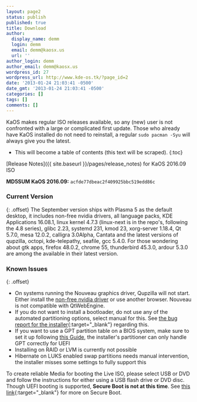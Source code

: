 ```yaml
---
layout: page2
status: publish
published: true
title: Download
author:
  display_name: demm
  login: demm
  email: demm@kaosx.us
  url: ''
author_login: demm
author_email: demm@kaosx.us
wordpress_id: 27
wordpress_url: http://www.kde-os.tk/?page_id=2
date: '2013-01-24 21:03:41 -0500'
date_gmt: '2013-01-24 21:03:41 -0500'
categories: []
tags: []
comments: []
---
```

KaOS makes regular ISO releases available, so any (new) user is not confronted with a large or complicated first update. Those who already have KaOS installed do not need to reinstall, a regular `sudo pacman -Syu` will always give you the latest.

* This will become a table of contents (this text will be scraped).
{:toc}

[Release Notes]({{ site.baseurl }}/pages/release_notes) for KaOS 2016.09 ISO

**MD5SUM KaOS 2016.09:**  `acfde77dbeac2f409925bbc519edd86c`

### Current Version
{: .offset}
The September version ships with Plasma 5 as the default desktop, it includes non-free nvidia drivers, all language packs, KDE Applications 16.08.1, linux kernel 4.7.3 (linux-next is in the repo's, following the 4.8 series), glibc 2.23, systemd 231, kmod 23, xorg-server 1.18.4, Qt 5.7.0, mesa 12.0.2, calligra 3.0Alpha, Cantata and the latest versions of qupzilla, octopi, kde-telepathy, seafile, gcc 5.4.0.
For those wondering about gtk apps, firefox 48.0.2, chrome 55, thunderbird 45.3.0, ardour 5.3.0 are among the available in their latest version.

### Known Issues
{: .offset}

* On systems running the Nouveau graphics driver, Qupzilla will not start.  Either install the <a class="fancybox-iframe" href="{{ site.baseurl }}/docs/nvidia/" title="non-free nvidia">non-free nvidia driver</a> or use another browser.  Nouveau is not compatible with QtWebEngine.
* If you do not want to install a bootloader, do not use any of the automated partitioning options, select manual for this.  See [the bug report for the installer](https://calamares.io/bugs/browse/CAL-388){:target="_blank"} regarding this.
* If you want to use a GPT partition table on a BIOS system, make sure to set it up following <a title="GPT on BIOS" href="{{ site.baseurl }}/docs/bios_gpt/">this Guide</a>, the installer's partitioner can only handle GPT correctly for UEFI
* Installing on RAID or LVM is currently not possible
* Hibernate on LUKS enabled swap partitions needs manual intervention, the installer misses some settings to fully support this

To create reliable Media for booting the Live ISO, please select USB or DVD and follow the instructions for either using a USB flash drive or DVD disc.
Though UEFI booting is supported, **Secure Boot is not at this time**.  See [this link](https://rol.im/securegoldenkeyboot/){:target="_blank"} for more on Secure Boot.
